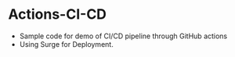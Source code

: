 # Actions-CI-CD
- Sample code for demo of CI/CD pipeline through GitHub actions
- Using Surge for Deployment.
